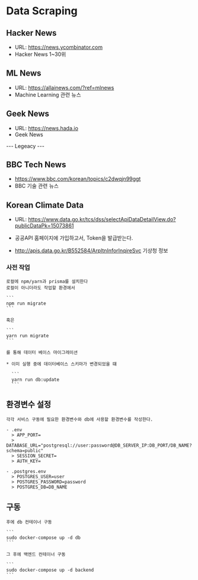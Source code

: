 # Data Scraping

## Hacker News

- URL: https://news.ycombinator.com
- Hacker News 1~30위

## ML News

- URL: https://allainews.com/?ref=mlnews
- Machine Learning 관련 뉴스

## Geek News

- URL: https://news.hada.io
- Geek News

--- Legeacy ---

## BBC Tech News

- https://www.bbc.com/korean/topics/c2dwqjn99ggt
- BBC 기술 관련 뉴스


## Korean Climate Data

- URL: https://www.data.go.kr/tcs/dss/selectApiDataDetailView.do?publicDataPk=15073861

- 공공API 홈페이지에 가입하고서, Token을 발급받는다.

- http://apis.data.go.kr/B552584/ArpltnInforInqireSvc
  기상청 정보

### 사전 작업

    로컬에 npm/yarn과 prisma를 설치한다
    로컬이 아니더라도 작업할 환경에서

    ```
    npm run migrate
    ```

    혹은

    ```
    yarn run migrate
    ```

    를 통해 데이터 베이스 마이그레이션

    * 이미 실행 중에 데이터베이스 스키마가 변경되었을 떄

      ```
      yarn run db:update
      ```

## 환경변수 설정

    각각 서비스 구동에 필요한 환경변수와 db에 사용할 환경변수를 작성한다.

    - .env
      > APP_PORT=
      > DATABASE_URL="postgresql://user:password@DB_SERVER_IP:DB_PORT/DB_NAME?schema=public"
      > SESSION_SECRET=
      > AUTH_KEY=

    - .postgres.env
      > POSTGRES_USER=user
      > POSTGRES_PASSWORD=password
      > POSTGRES_DB=DB_NAME

## 구동

    후에 db 컨테이너 구동

    ```
    sudo docker-compose up -d db
    ```

    그 후에 백엔드 컨테이너 구동

    ```
    sudo docker-compose up -d backend
    ```
